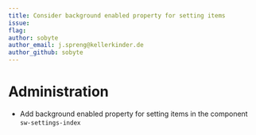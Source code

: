 ```yaml
---
title: Consider background enabled property for setting items
issue:
flag:
author: sobyte
author_email: j.spreng@kellerkinder.de
author_github: sobyte
---
```

# Administration
* Add background enabled property for setting items in the component `sw-settings-index`
